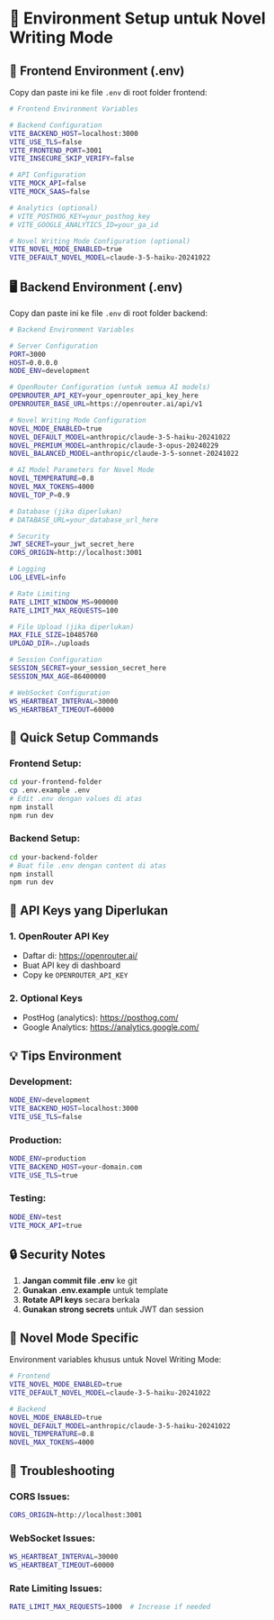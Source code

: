 # 🔧 Environment Setup untuk Novel Writing Mode

## 📁 Frontend Environment (.env)

Copy dan paste ini ke file `.env` di root folder frontend:

```bash
# Frontend Environment Variables

# Backend Configuration
VITE_BACKEND_HOST=localhost:3000
VITE_USE_TLS=false
VITE_FRONTEND_PORT=3001
VITE_INSECURE_SKIP_VERIFY=false

# API Configuration
VITE_MOCK_API=false
VITE_MOCK_SAAS=false

# Analytics (optional)
# VITE_POSTHOG_KEY=your_posthog_key
# VITE_GOOGLE_ANALYTICS_ID=your_ga_id

# Novel Writing Mode Configuration (optional)
VITE_NOVEL_MODE_ENABLED=true
VITE_DEFAULT_NOVEL_MODEL=claude-3-5-haiku-20241022
```

## 🖥️ Backend Environment (.env)

Copy dan paste ini ke file `.env` di root folder backend:

```bash
# Backend Environment Variables

# Server Configuration
PORT=3000
HOST=0.0.0.0
NODE_ENV=development

# OpenRouter Configuration (untuk semua AI models)
OPENROUTER_API_KEY=your_openrouter_api_key_here
OPENROUTER_BASE_URL=https://openrouter.ai/api/v1

# Novel Writing Mode Configuration
NOVEL_MODE_ENABLED=true
NOVEL_DEFAULT_MODEL=anthropic/claude-3-5-haiku-20241022
NOVEL_PREMIUM_MODEL=anthropic/claude-3-opus-20240229
NOVEL_BALANCED_MODEL=anthropic/claude-3-5-sonnet-20241022

# AI Model Parameters for Novel Mode
NOVEL_TEMPERATURE=0.8
NOVEL_MAX_TOKENS=4000
NOVEL_TOP_P=0.9

# Database (jika diperlukan)
# DATABASE_URL=your_database_url_here

# Security
JWT_SECRET=your_jwt_secret_here
CORS_ORIGIN=http://localhost:3001

# Logging
LOG_LEVEL=info

# Rate Limiting
RATE_LIMIT_WINDOW_MS=900000
RATE_LIMIT_MAX_REQUESTS=100

# File Upload (jika diperlukan)
MAX_FILE_SIZE=10485760
UPLOAD_DIR=./uploads

# Session Configuration
SESSION_SECRET=your_session_secret_here
SESSION_MAX_AGE=86400000

# WebSocket Configuration
WS_HEARTBEAT_INTERVAL=30000
WS_HEARTBEAT_TIMEOUT=60000
```

## 🚀 Quick Setup Commands

### Frontend Setup:
```bash
cd your-frontend-folder
cp .env.example .env
# Edit .env dengan values di atas
npm install
npm run dev
```

### Backend Setup:
```bash
cd your-backend-folder
# Buat file .env dengan content di atas
npm install
npm run dev
```

## 🔑 API Keys yang Diperlukan

### 1. OpenRouter API Key
- Daftar di: https://openrouter.ai/
- Buat API key di dashboard
- Copy ke `OPENROUTER_API_KEY`

### 2. Optional Keys
- PostHog (analytics): https://posthog.com/
- Google Analytics: https://analytics.google.com/

## 💡 Tips Environment

### Development:
```bash
NODE_ENV=development
VITE_BACKEND_HOST=localhost:3000
VITE_USE_TLS=false
```

### Production:
```bash
NODE_ENV=production
VITE_BACKEND_HOST=your-domain.com
VITE_USE_TLS=true
```

### Testing:
```bash
NODE_ENV=test
VITE_MOCK_API=true
```

## 🔒 Security Notes

1. **Jangan commit file .env** ke git
2. **Gunakan .env.example** untuk template
3. **Rotate API keys** secara berkala
4. **Gunakan strong secrets** untuk JWT dan session

## 🎯 Novel Mode Specific

Environment variables khusus untuk Novel Writing Mode:

```bash
# Frontend
VITE_NOVEL_MODE_ENABLED=true
VITE_DEFAULT_NOVEL_MODEL=claude-3-5-haiku-20241022

# Backend
NOVEL_MODE_ENABLED=true
NOVEL_DEFAULT_MODEL=anthropic/claude-3-5-haiku-20241022
NOVEL_TEMPERATURE=0.8
NOVEL_MAX_TOKENS=4000
```

## 🐛 Troubleshooting

### CORS Issues:
```bash
CORS_ORIGIN=http://localhost:3001
```

### WebSocket Issues:
```bash
WS_HEARTBEAT_INTERVAL=30000
WS_HEARTBEAT_TIMEOUT=60000
```

### Rate Limiting Issues:
```bash
RATE_LIMIT_MAX_REQUESTS=1000  # Increase if needed
```